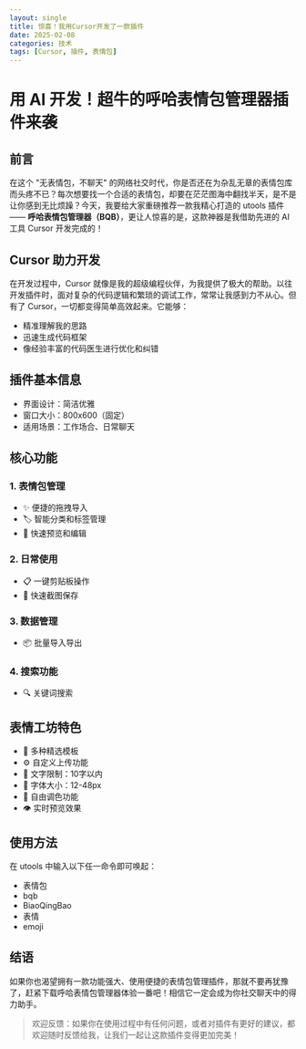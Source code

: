 ```yaml
---
layout: single
title: 惊喜！我用Cursor开发了一款插件
date: 2025-02-08
categories: 技术
tags: [Cursor, 插件, 表情包]
---
```


# 用 AI 开发！超牛的呼哈表情包管理器插件来袭

## 前言
在这个 "无表情包，不聊天" 的网络社交时代，你是否还在为杂乱无章的表情包库而头疼不已？每次想要找一个合适的表情包，却要在茫茫图海中翻找半天，是不是让你感到无比烦躁？今天，我要给大家重磅推荐一款我精心打造的 utools 插件 —— **呼哈表情包管理器（BQB）**，更让人惊喜的是，这款神器是我借助先进的 AI 工具 Cursor 开发完成的！

## Cursor 助力开发
在开发过程中，Cursor 就像是我的超级编程伙伴，为我提供了极大的帮助。以往开发插件时，面对复杂的代码逻辑和繁琐的调试工作，常常让我感到力不从心。但有了 Cursor，一切都变得简单高效起来。它能够：

- 精准理解我的思路
- 迅速生成代码框架
- 像经验丰富的代码医生进行优化和纠错

## 插件基本信息
- 界面设计：简洁优雅
- 窗口大小：800x600（固定）
- 适用场景：工作场合、日常聊天

## 核心功能

### 1. 表情包管理
- ✨ 便捷的拖拽导入
- 🏷️ 智能分类和标签管理
- 👀 快速预览和编辑

### 2. 日常使用
- 📋 一键剪贴板操作
- 📸 快速截图保存

### 3. 数据管理
- 📦 批量导入导出

### 4. 搜索功能
- 🔍 关键词搜索

## 表情工坊特色
- 🎨 多种精选模板
- ⚙️ 自定义上传功能
- 📏 文字限制：10字以内
- 🎯 字体大小：12-48px
- 🌈 自由调色功能
- 👁️ 实时预览效果

## 使用方法
在 utools 中输入以下任一命令即可唤起：
- 表情包
- bqb
- BiaoQingBao
- 表情
- emoji

## 结语
如果你也渴望拥有一款功能强大、使用便捷的表情包管理插件，那就不要再犹豫了，赶紧下载呼哈表情包管理器体验一番吧！相信它一定会成为你社交聊天中的得力助手。

> 欢迎反馈：如果你在使用过程中有任何问题，或者对插件有更好的建议，都欢迎随时反馈给我，让我们一起让这款插件变得更加完美！
